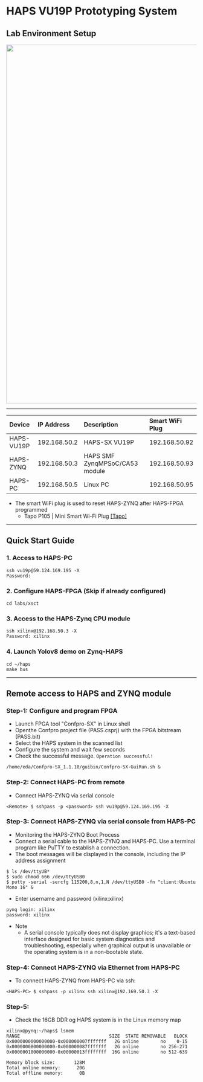 # HAPS VU19P Prototyping System

## Lab Environment Setup  

<img src="https://github.com/user-attachments/assets/1c8c767d-aef3-4d51-a60a-0de7b0845120" width=950>

---

| Device | IP Address | Description | Smart WiFi Plug |
|:-|:-|:-|:-|
| HAPS-VU19P | 192.168.50.2 | HAPS-SX VU19P | 192.168.50.92 |
| HAPS-ZYNQ | 192.168.50.3 | HAPS SMF ZynqMPSoC/CA53 module | 192.168.50.93 |
| HAPS-PC | 192.168.50.5 | Linux PC | 192.168.50.95 |


* The smart WiFi plug is used to reset HAPS-ZYNQ after HAPS-FPGA programmed
   * Tapo P105 | Mini Smart Wi-Fi Plug [[Tapo]](https://www.tapo.com/en/product/smart-plug/tapo-p105/)
     
---
## Quick Start Guide

### 1. Access to HAPS-PC
```
ssh vu19p@59.124.169.195 -X
Password:  
```

### 2. Configure HAPS-FPGA (Skip if already configured)
```
cd labs/xsct
```

### 3. Access to the HAPS-Zynq CPU module 
```
ssh xilinx@192.168.50.3 -X
Password: xilinx
```

### 4. Launch Yolov8 demo on Zynq-HAPS
```
cd ~/haps
make bus
```


 
---
## Remote access to HAPS and ZYNQ module

### Step-1: Configure and program FPGA

* Launch FPGA tool "Confpro-SX" in Linux shell
* Openthe Confpro project file (PASS.csprj) with the FPGA bitstream (PASS.bit)
* Select the HAPS system in the scanned list
* Configure the system and wait few seconds
* Check the successful message.  ```Operation successful!```

```
/home/eda/Confpro-SX_1.1.10/guibin/Confpro-SX-GuiRun.sh &
```

### Step-2: Connect HAPS-PC from remote

* Connect HAPS-ZYNQ via serial console

```
<Remote> $ sshpass -p <password> ssh vu19p@59.124.169.195 -X
```

### Step-3: Connect HAPS-ZYNQ via serial console from HAPS-PC  

* Monitoring the HAPS-ZYNQ Boot Process
* Connect a serial cable to the HAPS-ZYNQ and HAPS-PC. Use a terminal program like PuTTY to establish a connection.
* The boot messages will be displayed in the console, including the IP address assignment
  
```
$ ls /dev/ttyUB*
$ sudo chmod 666 /dev/ttyUSB0
$ putty -serial -sercfg 115200,8,n,1,N /dev/ttyUSB0 -fn "client:Ubuntu Mono 16" &
```

* Enter username and password (xilinx:xilinx)
  
```
pynq login: xilinx
password: xilinx
```

* Note
   * A serial console typically does not display graphics; it's a text-based interface designed for basic system diagnostics and troubleshooting, especially when graphical output is unavailable or the operating system is in a non-bootable state.



### Step-4: Connect HAPS-ZYNQ via Ethernet from HAPS-PC  

* To connect HAPS-ZYNQ from HAPS-PC via ssh:  

```
<HAPS-PC> $ sshpass -p xilinx ssh xilinx@192.169.50.3 -X
```

### Step-5:

* Check the 16GB DDR og HAPS system is in the Linux memory map

```
xilinx@pynq:~/haps$ lsmem
RANGE                                 SIZE  STATE REMOVABLE   BLOCK
0x0000000000000000-0x000000007fffffff   2G online        no    0-15
0x0000000800000000-0x000000087fffffff   2G online        no 256-271
0x0000001000000000-0x00000013ffffffff  16G online        no 512-639

Memory block size:       128M
Total online memory:      20G
Total offline memory:      0B
```
